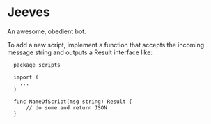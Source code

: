 Jeeves
======

An awesome, obedient bot.

To add a new script, implement a function that accepts the incoming message string and outputs a Result interface like:
```
  package scripts
  
  import (
    ...
  )
   
  func NameOfScript(msg string) Result {
      // do some and return JSON
  }
```
